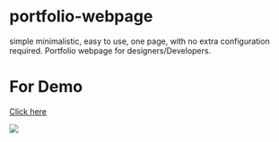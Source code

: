 # portfolio-webpage
simple minimalistic, easy to use, one page, with no extra configuration required. Portfolio webpage for designers/Developers.

# For Demo
 <a href="https://shivamkapasia0.github.io/portfolio-webpage/"><u>Click here</u></a>
 
 <img src="https://github.com/shivamkapasia0/portfolio-webpage/blob/master/websiteScreenshot.png"  />
